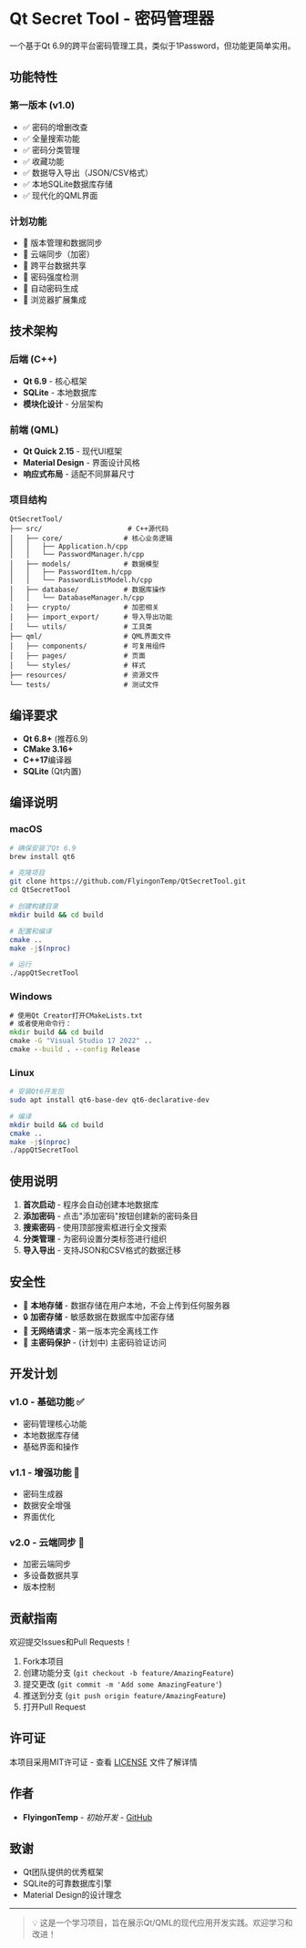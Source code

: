 # Qt Secret Tool - 密码管理器

一个基于Qt 6.9的跨平台密码管理工具，类似于1Password，但功能更简单实用。

## 功能特性

### 第一版本 (v1.0)
- ✅ 密码的增删改查
- ✅ 全量搜索功能
- ✅ 密码分类管理
- ✅ 收藏功能
- ✅ 数据导入导出（JSON/CSV格式）
- ✅ 本地SQLite数据库存储
- ✅ 现代化的QML界面

### 计划功能
- 🔄 版本管理和数据同步
- 🔄 云端同步（加密）
- 🔄 跨平台数据共享
- 🔄 密码强度检测
- 🔄 自动密码生成
- 🔄 浏览器扩展集成

## 技术架构

### 后端 (C++)
- **Qt 6.9** - 核心框架
- **SQLite** - 本地数据库
- **模块化设计** - 分层架构

### 前端 (QML)
- **Qt Quick 2.15** - 现代UI框架
- **Material Design** - 界面设计风格
- **响应式布局** - 适配不同屏幕尺寸

### 项目结构
```
QtSecretTool/
├── src/                     # C++源代码
│   ├── core/               # 核心业务逻辑
│   │   ├── Application.h/cpp
│   │   └── PasswordManager.h/cpp
│   ├── models/             # 数据模型
│   │   ├── PasswordItem.h/cpp
│   │   └── PasswordListModel.h/cpp
│   ├── database/           # 数据库操作
│   │   └── DatabaseManager.h/cpp
│   ├── crypto/             # 加密相关
│   ├── import_export/      # 导入导出功能
│   └── utils/              # 工具类
├── qml/                    # QML界面文件
│   ├── components/         # 可复用组件
│   ├── pages/              # 页面
│   └── styles/             # 样式
├── resources/              # 资源文件
└── tests/                  # 测试文件
```

## 编译要求

- **Qt 6.8+** (推荐6.9)
- **CMake 3.16+**
- **C++17**编译器
- **SQLite** (Qt内置)

## 编译说明

### macOS
```bash
# 确保安装了Qt 6.9
brew install qt6

# 克隆项目
git clone https://github.com/FlyingonTemp/QtSecretTool.git
cd QtSecretTool

# 创建构建目录
mkdir build && cd build

# 配置和编译
cmake ..
make -j$(nproc)

# 运行
./appQtSecretTool
```

### Windows
```cmd
# 使用Qt Creator打开CMakeLists.txt
# 或者使用命令行：
mkdir build && cd build
cmake -G "Visual Studio 17 2022" ..
cmake --build . --config Release
```

### Linux
```bash
# 安装Qt6开发包
sudo apt install qt6-base-dev qt6-declarative-dev

# 编译
mkdir build && cd build
cmake ..
make -j$(nproc)
./appQtSecretTool
```

## 使用说明

1. **首次启动** - 程序会自动创建本地数据库
2. **添加密码** - 点击"添加密码"按钮创建新的密码条目
3. **搜索密码** - 使用顶部搜索框进行全文搜索
4. **分类管理** - 为密码设置分类标签进行组织
5. **导入导出** - 支持JSON和CSV格式的数据迁移

## 安全性

- 📁 **本地存储** - 数据存储在用户本地，不会上传到任何服务器
- 🔒 **加密存储** - 敏感数据在数据库中加密存储
- 🚫 **无网络请求** - 第一版本完全离线工作
- 🔐 **主密码保护** - (计划中) 主密码验证访问

## 开发计划

### v1.0 - 基础功能 ✅
- 密码管理核心功能
- 本地数据库存储
- 基础界面和操作

### v1.1 - 增强功能 🔄
- 密码生成器
- 数据安全增强
- 界面优化

### v2.0 - 云端同步 🔄
- 加密云端同步
- 多设备数据共享
- 版本控制

## 贡献指南

欢迎提交Issues和Pull Requests！

1. Fork本项目
2. 创建功能分支 (`git checkout -b feature/AmazingFeature`)
3. 提交更改 (`git commit -m 'Add some AmazingFeature'`)
4. 推送到分支 (`git push origin feature/AmazingFeature`)
5. 打开Pull Request

## 许可证

本项目采用MIT许可证 - 查看 [LICENSE](LICENSE) 文件了解详情

## 作者

- **FlyingonTemp** - *初始开发* - [GitHub](https://github.com/FlyingonTemp)

## 致谢

- Qt团队提供的优秀框架
- SQLite的可靠数据库引擎
- Material Design的设计理念

---

> 💡 这是一个学习项目，旨在展示Qt/QML的现代应用开发实践。欢迎学习和改进！ 